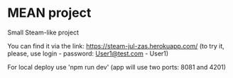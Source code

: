 # MEAN project

Small Steam-like project

You can find it via the link: https://steam-jul-zas.herokuapp.com/ (to try it, please, use login - password: User1@test.com - User1)

For local deploy use 'npm run dev' (app will use two ports: 8081 and 4201)
